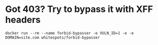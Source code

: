 # Got 403? Try to bypass it with XFF headers

`docker run --rm --name forbid-bypasser -e VULN_ID=1 -e -e DOMAIN=site.com whitespots/forbid-bypasser`